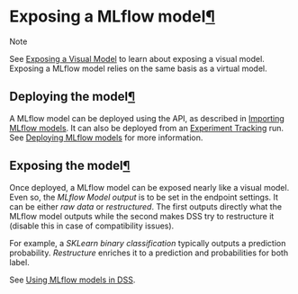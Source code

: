 Exposing a MLflow model[¶](#exposing-a-mlflow-model "Permalink to this heading")
================================================================================



Note


See [Exposing a Visual Model](endpoint-std.html) to learn about exposing a visual model. Exposing a MLflow model relies on the same basis as a virtual model.




Deploying the model[¶](#deploying-the-model "Permalink to this heading")
------------------------------------------------------------------------


A MLflow model can be deployed using the API, as described in [Importing MLflow models](../mlops/mlflow-models/importing.html). It can also be deployed from an [Experiment Tracking](../mlops/experiment-tracking/index.html) run. See [Deploying MLflow models](../mlops/experiment-tracking/deploying.html) for more information.




Exposing the model[¶](#exposing-the-model "Permalink to this heading")
----------------------------------------------------------------------


Once deployed, a MLflow model can be exposed nearly like a visual model. Even so, the *MLflow Model output* is to be set in the endpoint settings. It can be either *raw data* or *restructured*. The first outputs directly what the MLflow model outputs while the second makes DSS try to restructure it (disable this in case of compatibility issues).


For example, a *SKLearn binary classification* typically outputs a prediction probability. *Restructure* enriches it to a prediction and probabilities for both label.


See [Using MLflow models in DSS](../mlops/mlflow-models/using.html).